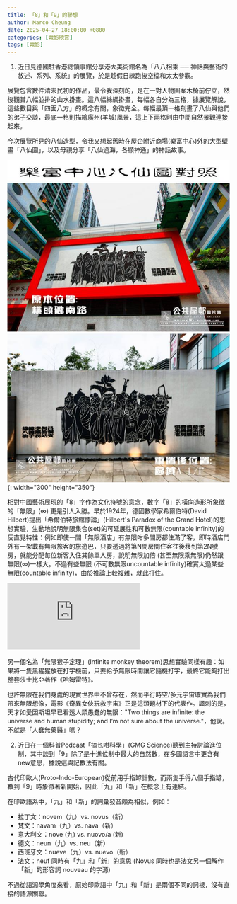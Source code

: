 ```yaml
---
title: 「8」和「9」的聯想
author: Marco Cheung
date: 2025-04-27 18:00:00 +0800
categories: [電影欣賞]
tags: [電影]
---
```

1. 近日見德國駐香港總領事館分享港大美術館名為「八八相乘 ── 神話與藝術的敘述、系列、系統」的展覽，於是趁假日練跑後空檔和太太參觀。

展覽包含數件清未民初的作品，最令我深刻的，是在一對人物圖案木椅前佇立，然後觀賞八幅並排的山水掛畫。這八幅絲綢掛畫，每幅各自分為三格，據展覽解說，這些數目與「四面八方」的概念有關，象徵完全。每幅最頂一格刻畫了八仙與他們的弟子交談，最底一格則描繪廣州(羊城)風景，這上下兩格則由中間自然景觀連接起來。

今次展覽所見的八仙造型，令我又想起舊時在屋企附近商場(樂富中心)外的大型壁畫「八仙圖」，以及母親分享「八仙過海，各顯神通」的神話故事。

![eight-immortals-lokfu](/images/eight-immortals-lokfu.jpg){: width="300" height="350"}

相對中國藝術展現的「8」字作為文化符號的意念，數字「8」的橫向造形所象徵的「無限」(∞) 更是引人入勝。早於1924年，德國數學家希爾伯特(David Hilbert)提出「希爾伯特旅館悖論」(Hilbert's Paradox of the Grand Hotel)的思想實驗，生動地說明無限集合(set)的可延展性和可數無限(countable infinity)的反直覺特性：例如即使一間「無限酒店」有無限咁多間房都住滿了客，即時酒店門外有一架載有無限旅客的旅遊巴，只要透過將第N間房間住客往後移到第2N號房，就能分配每位新客入住其餘單人房，說明無限加倍 (甚至無限乘無限)仍然跟無限(∞)一樣大。不過有些無限 (不可數無限uncountable infinity)確實大過某些無限(countable infinity)，由於推論上較複雜，就此打住。

<div class="iframe-container">
    <iframe
        src="https://www.youtube.com/embed/Uj3_KqkI9Zo"
        frameborder="0"
        allow="accelerometer; autoplay; encrypted-media; gyroscope; picture-in-picture"
        allowfullscreen>
    </iframe>
</div>


另一個名為「無限猴子定理」(Infinite monkey theorem)思想實驗同樣有趣：如果將一隻黑猩猩放在打字機前，只要給予無限時間讓它隨機打字，最終它能夠打出整套莎士比亞著作《哈姆雷特》。

也許無限在我們身處的現實世界中不曾存在，然而平行時空/多元宇宙確實為我們帶來無限想像，電影《奇異女俠玩救宇宙》正是這類題材下的代表作。諷刺的是，天才如愛因斯坦早已看透人類愚蠢的無限："Two things are infinite: the universe and human stupidity; and I’m not sure about the universe."，他說。不就是「人蠢無藥醫」嗎？


2. 近日在一個科普Podcast「搞乜咁科學」(GMG Science)聽到主持討論進位制，其中談到「9」除了是十進位制中最大的自然數，在多國語言中更含有new意思，據說這與記數法有關。

古代印歐人(Proto-Indo-European)從前用手指罅計數，而兩隻手得八個手指罅，數到「9」時象徵著新開始，因此「九」和「新」在概念上有連結。

在印歐語系中，「九」和「新」的詞彙發音頗為相似，例如：

- 拉丁文：novem（九）vs. novus（新）
- 梵文：navam（九）vs. nava（新）
- 意大利文：nove (九) vs. nuovo/a (新)
- 德文：neun（九）vs. neu（新）
- 西班牙文：nueve（九）vs. nuevo（新）
- 法文：neuf 同時有「九」和「新」的意思 (Novus 同時也是法文另一個解作「新」的形容詞 nouveau 的字源)

不過從語源學角度來看，原始印歐語中「九」和「新」是兩個不同的詞根，沒有直接的語源關聯。